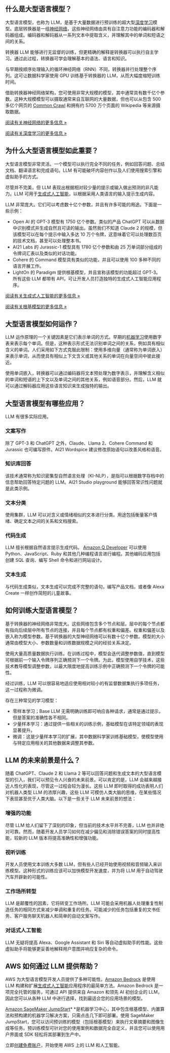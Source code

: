 ## 什么是大型语言模型？

大型语言模型，也称为 LLM，是基于大量数据进行预训练的超大型[深度学习](https://aws.amazon.com/what-is/deep-learning/)模型。底层转换器是一组[神经网络](https://aws.amazon.com/what-is/neural-network/)，这些神经网络由具有自注意力功能的编码器和解码器组成。编码器和解码器从一系列文本中提取含义，并理解其中的单词和短语之间的关系。

转换器 LLM 能够进行无监督的训练，但更精确的解释是转换器可以执行自主学习。通过此过程，转换器可学会理解基本的语法、语言和知识。

与早期按顺序处理输入的循环神经网络（RNN）不同，转换器并行处理整个序列。这可让数据科学家使用 GPU 训练基于转换器的 LLM，从而大幅度缩短训练时间。

借助转换器神经网络架构，您可使用非常大规模的模型，其中通常具有数千亿个参数。这种大规模模型可以摄取通常来自互联网的大量数据，但也可以从包含 500 多亿个网页的 [Common Crawl](https://registry.opendata.aws/commoncrawl/) 和拥有约 5700 万个页面的 Wikipedia 等来源摄取数据。

[阅读有关神经网络的更多信息 »](https://aws.amazon.com/what-is/neural-network/)

[阅读有关深度学习的更多信息 »](https://aws.amazon.com/what-is/deep-learning/)

## 为什么大型语言模型如此重要？

大型语言模型非常灵活。一个模型可以执行完全不同的任务，例如回答问题、总结文档、翻译语言和完成语句。LLM 有可能破坏内容创作以及人们使用搜索引擎和虚拟助手的方式。

尽管并不完美，但 LLM 表现出根据相对较少量的提示或输入做出预测的非凡能力。LLM 可用于[生成式人工智能](https://aws.amazon.com/ai/generative-ai/)，以根据采用人类语言的输入提示生成内容。

LLM 非常庞大。它们可以考虑数十亿个参数，并且有许多可能的用途。下面是一些示例：

* Open AI 的 GPT-3 模型有 1750 亿个参数。类似的产品 ChatGPT 可以从数据中识别模式并生成自然且可读的输出。虽然我们不知道 Claude 2 的规模，但该模型可以在每个提示中输入多达 10 万个令牌，这意味着它可以处理数百页的技术文档，甚至可以处理整本书。
* AI21 Labs 的 Jurassic-1 模型具有 1780 亿个参数和由 25 万单词部分组成的令牌词汇表以及类似的对话功能。
* Cohere 的 Command 模型具有类似的功能，并且可以使用 100 多种不同的语言开展工作。
* LightOn 的 Paradigm 提供根基模型，并且宣称该模型的功能超过 GPT-3。所有这些 LLM 都带有 API，可让开发人员打造独特的生成式人工智能应用程序。

[阅读有关生成式人工智能的更多信息 ](https://aws.amazon.com/what-is/generative-ai/)[»](https://aws.amazon.com/what-is/generative-ai/)

[阅读有关根基模型的更多信息 »](https://aws.amazon.com/what-is/foundation-models/)

## 大型语言模型如何运作？

LLM 运作原理的一个关键因素是它们表示单词的方式。早期的[机器学习](https://aws.amazon.com/what-is/machine-learning/)使用数字表来表示每个单词。但是，这种表示形式无法识别单词之间的关系，例如具有相似含义的单词。人们采用如下方式克服此限制：使用多维向量（通常称为单词嵌入）来表示单词，从而使具有相似上下文含义或其他关系的单词在向量空间中彼此接近。

使用单词嵌入，转换器可以通过编码器将文本预处理为数字表示，并理解含义相似的单词和短语的上下文以及单词之间的其他关系，例如语音部分。然后，LLM 就可以通过解码器应用这些语言知识来生成独特的输出。

## 大型语言模型有哪些应用？

LLM 有很多实际应用。

### 文案写作

除了 GPT-3 和 ChatGPT 之外，Claude、Llama 2、Cohere Command 和 Jurassic 也可编写原件。AI21 Wordspice 建议修改原始语句以改善风格和语音。

### 知识库回答

该技术通常称为知识密集型自然语言处理（KI-NLP），是指可以根据数字存档中的信息帮助回答特定问题的 LLM。AI21 Studio playground 能够回答常识性问题就是此类示例。

### 文本分类

使用集群，LLM 可以对含义或情绪相似的文本进行分类。用途包括衡量客户情绪、确定文本之间的关系和文档搜索。

### 代码生成

LLM 擅长根据自然语言提示生成代码。 [Amazon Q Developer](https://aws.amazon.com/q/developer/) 可以使用 Python、JavaScript、Ruby 和其他几种编程语言进行编程。其他编码应用包括创建 SQL 查询、编写 Shell 命令和进行网站设计。

### 文本生成

与代码生成类似，文本生成可以完成不完整的语句，编写产品文档，或者像 Alexa Create 一样创作简短的儿童故事。

## 如何训练大型语言模型？

基于转换器的神经网络非常庞大。这些网络包含多个节点和层。层中的每个节点都有指向后续层中所有节点的连接，并且每个节点都有权重和偏差。权重和偏差以及嵌入称为模型参数。基于转换器的大型神经网络可以有数十亿个参数。模型的大小通常由模型大小、参数数量和训练数据规模之间的经验关系决定。

使用大量高质量数据执行训练。在训练过程中，模型会迭代调整参数值，直到模型可根据前一个输入令牌序列正确预测下一个令牌。为此，模型使用自学技术，这些技术教导模型调整参数，以最大限度地提高训练示例中正确预测下一个令牌的可能性。

经过训练，LLM 可以很容易地适应使用相对较小的有监督数据集执行多项任务，这一过程称为微调。

存在三种常见的学习模型：

* 零样本学习；Base LLM 无需明确训练即可响应各种请求，通常是通过提示，但是答案的准确性各不相同。
* 少量样本学习：通过提供一些相关的训练示例，基础模型在该特定领域的表现显著提升。
* 微调：这是少量样本学习的扩展，其中数据科学家训练基础模型，使模型使用与特定应用相关的其他数据来调整其参数。

## LLM 的未来前景是什么？

随着 ChatGPT、Claude 2 和 Llama 2 等可以回答问题和生成文本的大型语言模型的引入，我们可以预见令人兴奋的未来前景。可以肯定的是，LLM 会越来越接近人性化的表现，尽管这一过程会较为漫长。这些 LLM 即时取得的成功表明人们对机器人类型 LLM 的浓厚兴趣，这些 LLM 可模仿人类大脑的思维，在某些情况下表现甚至优于人类大脑。以下是一些关于 LLM 未来前景的想法：

### 增强的功能

尽管 LLM 给人们留下了深刻的印象，但当前的技术水平并不完善，LLM 也并非绝对可靠。然而，随着开发人员学习如何在减少偏见和消除错误答案的同时提高性能，较新的 LLM 版本将提高准确性和增强功能。

### 视听训练

开发人员使用文本训练大多数 LLM，但有些人已经开始使用视频和音频输入来训练模型。这种形式的训练应该可以加快模型开发速度，并为将 LLM 用于自动驾驶汽车开辟新的可能性。

### 工作场所转型

LLM 是颠覆性的因素，它将转变工作场所。LLM 可能会采用机器人处理重复性制造任务的相同方式来减少单调和重复的任务。可能减少的任务包括重复的文书任务、客户服务聊天机器人和简单的自动文案写作。

### 对话式人工智能

LLM 无疑将提高 Alexa、Google Assistant 和 Siri 等自动虚拟助手的性能。这些虚拟助手将能够更妥善地解释用户意图并响应复杂的命令。

## AWS 如何通过 LLM 提供帮助？

AWS 为大型语言模型开发人员提供了多种可能性。[Amazon Bedrock](https://aws.amazon.com/bedrock/) 是使用 LLM 构建和扩展[生成式人工智能](https://aws.amazon.com/ai/generative-ai/)应用程序的最简单方法。Amazon Bedrock 是一项完全托管的服务，可通过 API 提供来自 Amazon 和领先 AI 初创企业的 LLM，因此您可以从各种 LLM 中进行选择，找到最适合您的应用场景的模型。

[Amazon SageMaker JumpStart]()* *是机器学习中心，其中包含根基模型、内置算法和预构建的机器学习解决方案，只需点击几下即可部署。使用 SageMaker JumpStart，您可以访问预训练的模型（包括根基模型）来执行文章摘要和图像生成等任务。预训练模型可针对您的使用案例和数据完全自定义，并且您可以使用用户界面或 SDK 轻松将其部署到生产中。

立即[创建免费账户](https://portal.aws.amazon.com/gp/aws/developer/registration/index.html)，开始使用 AWS 上的 LLM 和人工智能。
